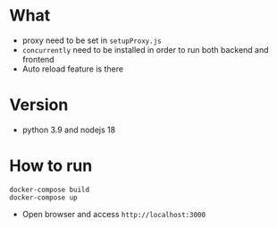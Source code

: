 # What
* proxy need to be set in `setupProxy.js` 
* `concurrently` need to be installed in order to run both backend and frontend
* Auto reload feature is there

# Version
* python 3.9 and nodejs 18

# How to run
```
docker-compose build
docker-compose up
```

* Open browser and access `http://localhost:3000`

